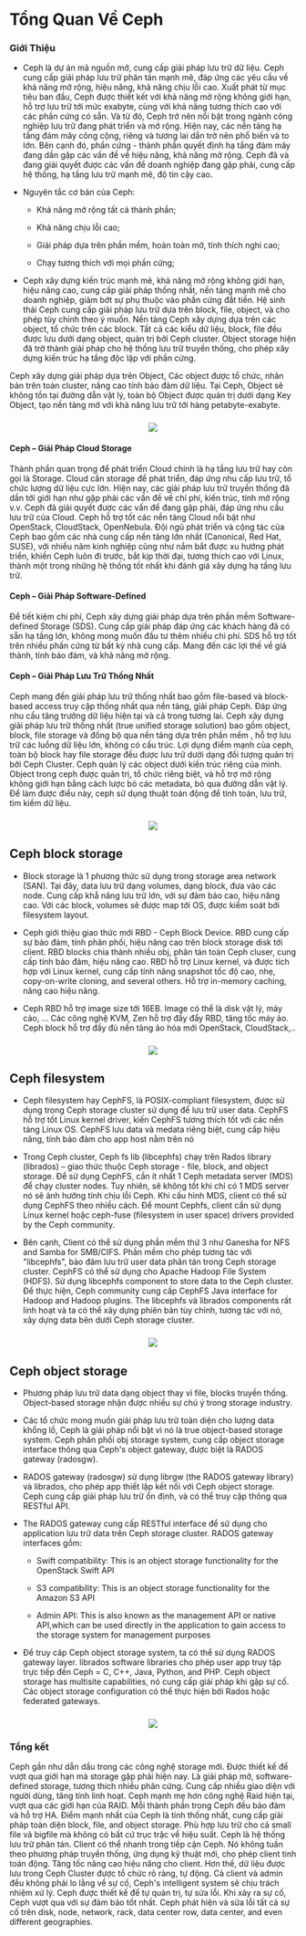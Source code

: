 # Tổng Quan Về Ceph

### Giới Thiệu

- Ceph là dự án mã nguồn mở, cung cấp giải pháp lưu trữ dữ liệu. Ceph cung cấp giải pháp lưu trữ phân tán mạnh mẽ, đáp ứng các yêu cầu về khả năng mở rộng, hiệu năng, khả năng chịu lỗi cao. Xuất phát từ mục tiêu ban đầu, Ceph được thiết kết với khả năng mở rộng không giới hạn, hỗ trợ lưu trữ tới mức exabyte, cùng với khả năng tương thích cao với các phần cứng có sẵn. Và từ đó, Ceph trở nên nổi bật trong ngành công nghiệp lưu trữ đang phát triển và mở rộng. Hiện nay, các nền tảng hạ tầng đám mây công cộng, riêng và tương lai dần trở nên phổ biến và to lớn. Bên cạnh đó, phần cứng - thành phần quyết định hạ tầng đám mây đang dần gặp các vấn đề về hiệu năng, khả năng mở rộng. Ceph đã và đang giải quyết được các vấn đề doanh nghiệp đang gặp phải, cung cấp hệ thống, hạ tầng lưu trữ mạnh mẽ, độ tin cậy cao.

- Nguyên tắc cơ bản của Ceph:

    - Khả năng mở rộng tất cả thành phần;
    
    - Khả năng chịu lỗi cao;
    
    - Giải pháp dựa trên phần mềm, hoàn toàn mở, tính thích nghi cao;
    
    - Chạy tương thích với mọi phần cứng;

- Ceph xây dựng kiến trúc mạnh mẽ, khả năng mở rộng không giới hạn, hiệu năng cao, cung cấp giải pháp thống nhất, nền tảng mạnh mẽ cho doanh nghiệp, giảm bớt sự phụ thuộc vào phần cứng đắt tiền. Hệ sinh thái Ceph cung cấp giải pháp lưu trữ dựa trên block, file, object, và cho phép tùy chỉnh theo ý muốn. Nền tảng Ceph xây dựng dựa trên các object, tổ chức trên các block. Tất cả các kiểu dữ liệu, block, file đều được lưu dưới dạng object, quản trị bởi Ceph cluster. Object storage hiện đã trở thành giải pháp cho hệ thống lưu trữ truyền thống, cho phép xây dựng kiến trúc hạ tầng độc lập với phần cứng.

Ceph xây dựng giải pháp dựa trên Object, Các object được tổ chức, nhân bản trên toàn cluster, nâng cao tính bảo đảm dữ liệu. Tại Ceph, Object sẽ không tồn tại đường dẫn vật lý, toàn bộ Object được quản trị dưới dạng Key Object, tạo nền tảng mở với khả năng lưu trữ tới hàng petabyte-exabyte.

<h3 align="center"><img src="../Images/1.png"></h3>

#### Ceph – Giải Pháp Cloud Storage

Thành phần quan trọng để phát triển Cloud chính là hạ tầng lưu trữ hay còn gọi là Storage. Cloud cần storage để phát triển, đáp ứng nhu cấp lưu trữ, tổ chức lượng dữ liệu cực lớn. Hiện nay, các giải pháp lưu trữ truyền thống đã dần tới giới hạn như gặp phải các vấn đề về chí phí, kiến trúc, tính mở rộng v.v. Ceph đã giải quyết được các vấn để đang gặp phải, đáp ứng nhu cầu lưu trữ của Cloud. Ceph hỗ trợ tốt các nền tảng Cloud nổi bật như OpenStack, CloudStack, OpenNebula. Đội ngũ phát triển và cộng tác của Ceph bao gồm các nhà cung cấp nền tảng lớn nhất (Canonical, Red Hat, SUSE), với nhiều năm kinh nghiệp cũng như nắm bắt được xu hướng phát triển, khiến Ceph luôn đi trước, bắt kịp thời đại, tương thích cao với Linux, thành một trong những hệ thống tốt nhất khi đánh giá xây dựng hạ tầng lưu trữ.

#### Ceph – Giải Pháp Software-Defined

Để tiết kiệm chi phí, Ceph xây dựng giải pháp dựa trên phần mềm Software-defined Storage (SDS). Cung cấp giải pháp đáp ứng các khách hàng đã có sẵn hạ tầng lớn, không mong muốn đầu tư thêm nhiều chi phí. SDS hỗ trợ tốt trên nhiều phấn cứng từ bất kỳ nhà cung cấp. Mang đến các lợi thế về giá thành, tính bảo đảm, và khả năng mở rộng.

#### Ceph – Giải Pháp Lưu Trữ Thống Nhất

Ceph mang đến giải pháp lưu trữ thống nhất bao gồm file-based và block-based access truy cập thống nhất qua nền tảng, giải pháp Ceph. Đáp ứng nhu cầu tăng trưởng dữ liệu hiện tại và cả trong tương lai. Ceph xây dựng giải pháp lưu trữ thống nhất (true unified storage solution) bao gồm object, block, file storage và đồng bộ qua nền tảng dựa trên phần mềm , hỗ trợ lưu trữ các luồng dữ liệu lớn, không có cấu trúc. Lợi dụng điểm mạnh của ceph, toàn bộ block hay file storage đều được lưu trữ dưới dạng đối tượng quản trị bởi Ceph Cluster. Ceph quản lý các object dưới kiến trúc riêng của mình. Object trong ceph được quản trị, tổ chức riêng biệt, và hỗ trợ mở rộng không giới hạn bằng cách lược bỏ các metadata, bỏ qua đường dẫn vật lý. Để làm được điều này, ceph sử dụng thuật toán động để tính toán, lưu trữ, tìm kiếm dữ liệu.

<h3 align="center"><img src="../Images/2.png"></h3>

## Ceph block storage

- Block storage là 1 phương thức sử dụng trong storage area network (SAN). Tại đây, data lưu trữ dạng volumes, dạng block, đưa vào các node. Cung cấp khẳ năng lưu trữ lớn, với sự đảm bảo cao, hiệu năng cao. Với các block, volumes sẽ được map tới OS, được kiểm soát bới filesystem layout.

- Ceph giới thiệu giao thức mới RBD - Ceph Block Device. RBD cung cấp sự bảo đảm, tính phân phối, hiệu năng cao trên block storage disk tới client. RBD blocks chia thành nhiều obj, phân tán toàn Ceph cluser, cung cấp tính bảo đảm, hiệu năng cao. RBD hỗ trợ Linux kernel, và được tích hợp với Linux kernel, cung cấp tính năng snapshot tốc độ cao, nhẹ, copy-on-write cloning, and several others. Hỗ trợ in-memory caching, nâng cao hiệu năng.

- Ceph RBD hỗ trợ image size tới 16EB. Image có thể là disk vật lý, máy cảo, … Các công nghệ KVM, Zen hỗ trợ đầy đẩy RBD, tăng tốc máy ảo. Ceph block hỗ trợ đầy đủ nền tảng ảo hóa mới OpenStack, CloudStack,..

<h3 align="center"><img src="../Images/3.png"></h3>

## Ceph filesystem

- Ceph filesystem hay CephFS, là POSIX-compliant filesystem, được sử dụng trong Ceph storage cluster sử dụng để lưu trữ user data. CephFS hỗ trợ tốt Linux kernel driver, kiến CephFS tương thích tốt với các nền tảng Linux OS. CephFS lưu data và medata riêng biệt, cung cấp hiệu năng, tính bảo đảm cho app host nằm trên nó

- Trong Ceph cluster, Ceph fs lib (libcephfs) chạy trên Rados library (librados) – giao thức thuộc Ceph storage - file, block, and object storage. Để sử dụng CephFS, cần ít nhất 1 Ceph metadata server (MDS) để chạy cluster nodes. Tuy nhiên, sẽ không tốt khi chỉ có 1 MDS server nó sẽ ảnh hưởng tính chịu lỗi Ceph. Khi cấu hình MDS, client có thể sử dụng CephFS theo nhiều cách. Để mount Cephfs, client cần sử dụng Linux kernel hoặc ceph-fuse (filesystem in user space) drivers provided by the Ceph community.

- Bên cạnh, Client có thể sử dụng phần mềm thứ 3 như Ganesha for NFS and Samba for SMB/CIFS. Phần mềm cho phép tương tác với "libcephfs", bảo đảm lưu trữ user data phân tán trong Ceph storage cluster. CephFS có thể sử dụng cho Apache Hadoop File System (HDFS). Sử dụng libcephfs component to store data to the Ceph cluster. Để thực hiện, Ceph community cung cấp CephFS Java interface for Hadoop and Hadoop plugins. The libcephfs và librados components rất linh hoạt và ta có thể xây dựng phiên bản tùy chỉnh, tương tác với nó, xây dựng data bên dưới Ceph storage cluster.

<h3 align="center"><img src="../Images/4.png"></h3>

## Ceph object storage

- Phương pháp lưu trữ data dạng object thay vì file, blocks truyền thống. Object-based storage nhận được nhiều sự chú ý trong storage industry.

- Các tổ chức mong muốn giải pháp lưu trữ toàn diện cho lượng data khổng lồ, Ceph là giải pháp nổi bật vì nó là true object-based storage system. Ceph phân phối obj storage system, cung cấp object storage interface thông qua Ceph's object gateway, được biệt là RADOS gateway (radosgw).

- RADOS gateway (radosgw) sử dụng librgw (the RADOS gateway library) và librados, cho phép app thiết lập kết nối với Ceph object storage. Ceph cung cấp giải pháp lưu trữ ổn định, và có thể truy cập thông qua RESTful API.

- The RADOS gateway cung cấp RESTful interface để sử dụng cho application lưu trữ data trên Ceph storage cluster. RADOS gateway interfaces gồm:
    
    - Swift compatibility: This is an object storage functionality for the OpenStack Swift API
    
    - S3 compatibility: This is an object storage functionality for the Amazon S3 API
    
    - Admin API: This is also known as the management API or native API,which can be used directly in the application to gain access to the storage system for management purposes

- Để truy câp Ceph object storage system, ta có thể sử dụng RADOS gateway layer. librados software libraries cho phép user app truy tập trực tiếp đến Ceph = C, C++, Java, Python, and PHP. Ceph object storage has multisite capabilities, nó cung cấp giải pháp khi gặp sự cố. Các object storage configuration có thể thực hiện bởi Rados hoặc federated gateways.

<h3 align="center"><img src="../Images/5.png"></h3>

### Tổng kết

Ceph gần như dẫn dầu trong các công nghệ storage mới. Được thiết kế để vượt qua giới hạn mà storage gặp phải hiện nay. Là giải pháp mở, software-defined storage, tương thích nhiều phân cứng. Cung cấp nhiều giao diện với người dùng, tăng tính linh hoạt. Ceph mạnh mẹ hơn công nghệ Raid hiện tại, vượt qua các giới hạn của RAID. Mỗi thành phần trong Ceph đều bảo đảm và hỗ trợ HA. Điểm mạnh nhất của Ceph là tính thống nhất, cung cấp giải pháp toàn diện block, file, and object storage. Phù hợp lưu trữ cho cả small file và bigfile mà không có bất cứ trục trặc về hiệu suất. Ceph là hệ thống lưu trữ phân tán. Client có thể nhanh trong tiếp cận Ceph. Nó không tuần theo phương pháp truyền thống, ứng dụng kỹ thuật mới, cho phép client tinh toán động. Tăng tốc nâng cao hiệu năng cho client. Hơn thế, dữ liệu được lưu trong Ceph Cluster được tổ chức rõ ràng, tự động. Cả client và admin đều không phải lo lằng về sự cố, Ceph's intelligent system sẽ chịu trách nhiệm xứ lý. Ceph được thiết kế để tự quản trị, tự sửa lỗi. Khi xảy ra sự cố, Ceph vượt qua với sự đảm bảo tốt nhất. Ceph phát hiện và sửa lỗi tất cả sự cố trên disk, node, network, rack, data center row, data center, and even different geographies.



